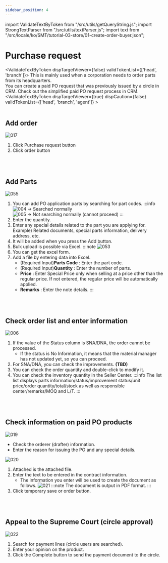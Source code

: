 ```yaml
---
sidebar_position: 4
---
```


import ValidateTextByToken from "/src/utils/getQueryString.js";
import StrongTextParser from "/src/utils/textParser.js";
import text from "/src/locale/ko/SMT/tutorial-03-store/01-create-order-buyer.json";

# Purchase request

<ValidateTextByToken dispTargetViewer={false} validTokenList={['head', 'branch']}>
This is mainly used when a corporation needs to order parts from its headquarters. <br/>
You can create a paid PO request that was previously issued by a circle in CRM. Check out the simplified paid PO request process in CRM.
<ValidateTextByToken dispTargetViewer={true} dispCaution={false} validTokenList={['head', 'branch', 'agent']} ></ValidateTextByToken>
<br/>
<br/>

## Add order
![017](./img/017.png)
1. Click Purchase request button
1. Click order button
<br/>
<br/>

## Add Parts
![055](./img/055.png)
1. You can add PO application parts by searching for part codes.
    :::info
    ![004](./img/004.png) → Searched normally<br/>
    ![005](./img/005.png) → Not searching normally (cannot proceed)
    :::
1. Enter the quantity.
1. Enter any special details related to the part you are applying for.
    <br/>Example) Related documents, special parts information, delivery address, etc.
1. It will be added when you press the Add button.
1. Bulk upload is possible via Excel.
:::note
![053](./img/053.png)
1. You can get the excel form.<br/>
1. Add a file by entering data into Excel. <br/>
    - (Required Input)**Parts Code** : Enter the part code.
    - (Required Input)**Quantity** : Enter the number of parts.
    - **Price** : Enter Special Price only when selling at a price other than the regular price. If not entered, the regular price will be automatically applied.
    - **Remarks** : Enter the note details.
:::
<br/>
<br/>

## Check order list and enter information

![006](./img/006.png)
1. If the value of the Status column is SNA/DNA, the order cannot be processed.
    - If the status is No Information, it means that the material manager has not updated yet, so you can proceed.
1. For SNA/DNA, you can check the improvements. **(TBD)**
1. You can check the order quantity and double-click to modify it.
1. You can check the inventory quantity in the Seller Center.
:::info
    The list list displays parts information/status/improvement status/unit price/order quantity/total/stock as well as responsible center/remarks/MOQ and L/T.
:::

<br/>
<br/>

## Check information on paid PO products

![019](./img/019.png)
- Check the orderer (drafter) information.
- Enter the reason for issuing the PO and any special details.

![020](./img/020.png)
1. Attached is the attached file.
1. Enter the text to be entered in the contract information.
    - The information you enter will be used to create the document as follows.
     ![021](./img/021.png) 
        :::note
        The document is output in PDF format.
        :::
1. Click temporary save or order button.
<br/>
<br/>

## Appeal to the Supreme Court (circle approval)

![022](./img/022.png)
1. Search for payment lines (circle users are searched).
1. Enter your opinion on the product.
1. Click the Complete button to send the payment document to the circle.
</ValidateTextByToken>
